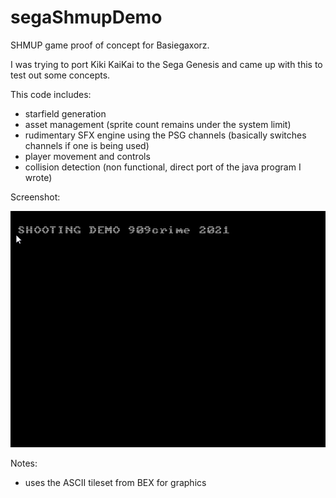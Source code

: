 # segaShmupDemo
SHMUP game proof of concept for Basiegaxorz. 


I was trying to port Kiki KaiKai to the Sega Genesis and came up with this to test out some concepts.

This code includes:
  - starfield generation
  - asset management (sprite count remains under the system limit)
  - rudimentary SFX engine using the PSG channels (basically switches channels if one is being used)
  - player movement and controls
  - collision detection (non functional, direct port of the java program I wrote)
  
  
 
 Screenshot:
 
 ![(screenshot gif here)](2021-09-30_15-02-56.gif)


 Notes:
  - uses the ASCII tileset from BEX for graphics
